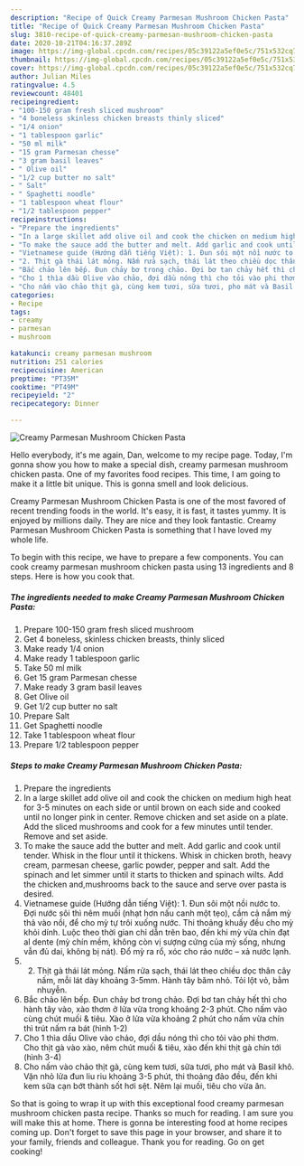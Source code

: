 ```yaml
---
description: "Recipe of Quick Creamy Parmesan Mushroom Chicken Pasta"
title: "Recipe of Quick Creamy Parmesan Mushroom Chicken Pasta"
slug: 3810-recipe-of-quick-creamy-parmesan-mushroom-chicken-pasta
date: 2020-10-21T04:16:37.289Z
image: https://img-global.cpcdn.com/recipes/05c39122a5ef0e5c/751x532cq70/creamy-parmesan-mushroom-chicken-pasta-recipe-main-photo.jpg
thumbnail: https://img-global.cpcdn.com/recipes/05c39122a5ef0e5c/751x532cq70/creamy-parmesan-mushroom-chicken-pasta-recipe-main-photo.jpg
cover: https://img-global.cpcdn.com/recipes/05c39122a5ef0e5c/751x532cq70/creamy-parmesan-mushroom-chicken-pasta-recipe-main-photo.jpg
author: Julian Miles
ratingvalue: 4.5
reviewcount: 48401
recipeingredient:
- "100-150 gram fresh sliced mushroom"
- "4 boneless skinless chicken breasts thinly sliced"
- "1/4 onion"
- "1 tablespoon garlic"
- "50 ml milk"
- "15 gram Parmesan chesse"
- "3 gram basil leaves"
- " Olive oil"
- "1/2 cup butter no salt"
- " Salt"
- " Spaghetti noodle"
- "1 tablespoon wheat flour"
- "1/2 tablespoon pepper"
recipeinstructions:
- "Prepare the ingredients"
- "In a large skillet add olive oil and cook the chicken on medium high heat for 3-5 minutes on each side or until brown on each side and cooked until no longer pink in center. Remove chicken and set aside on a plate. Add the sliced mushrooms and cook for a few minutes until tender. Remove and set aside."
- "To make the sauce add the butter and melt. Add garlic and cook until tender. Whisk in the flour until it thickens. Whisk in chicken broth, heavy cream, parmesan cheese, garlic powder, pepper and salt. Add the spinach and let simmer until it starts to thicken and spinach wilts. Add the chicken and,mushrooms back to the sauce and serve over pasta is desired."
- "Vietnamese guide (Hướng dẫn tiếng Việt): 1. Đun sôi một nồi nước to. Đợi nước sôi thì nêm muối (nhạt hơn nấu canh một tẹo), cầm cả nắm mỳ thả vào nồi, để cho mỳ tự trôi xuống nước. Thi thoảng khuấy đều cho mỳ khỏi dính. Luộc theo thời gian chỉ dẫn trên bao, đến khi mỳ vừa chín đạt al dente (mỳ chín mềm, không còn vị sượng cứng của mỳ sống, nhưng vẫn đủ dai, không bị nát). Đổ mỳ ra rổ, xóc cho ráo nước – xả nước lạnh."
- "2. Thịt gà thái lát mỏng. Nấm rửa sạch, thái lát theo chiều dọc thân cây nấm, mỗi lát dày khoảng 3-5mm. Hành tây băm nhỏ. Tỏi lột vỏ, bằm nhuyễn."
- "Bắc chảo lên bếp. Đun chảy bơ trong chảo. Đợi bơ tan chảy hết thì cho hành tây vào, xào thơm ở lửa vừa trong khoảng 2-3 phút. Cho nấm vào cùng chút muối &amp; tiêu. Xào ở lửa vừa khoảng 2 phút cho nấm vừa chín thì trút nấm ra bát (hình 1-2)"
- "Cho 1 thìa dầu Olive vào chảo, đợi dầu nóng thì cho tỏi vào phi thơm. Cho thịt gà vào xào, nêm chút muối &amp; tiêu, xào đến khi thịt gà chín tới (hình 3-4)"
- "Cho nấm vào chảo thịt gà, cùng kem tươi, sữa tươi, pho mát và Basil khô. Vặn nhỏ lửa đun liu riu khoảng 3-5 phút, thi thoảng đảo đều, đến khi kem sữa cạn bớt thành sốt hơi sệt. Nêm lại muối, tiêu cho vừa ăn."
categories:
- Recipe
tags:
- creamy
- parmesan
- mushroom

katakunci: creamy parmesan mushroom 
nutrition: 251 calories
recipecuisine: American
preptime: "PT35M"
cooktime: "PT49M"
recipeyield: "2"
recipecategory: Dinner

---
```



![Creamy Parmesan Mushroom Chicken Pasta](https://img-global.cpcdn.com/recipes/05c39122a5ef0e5c/751x532cq70/creamy-parmesan-mushroom-chicken-pasta-recipe-main-photo.jpg)

Hello everybody, it's me again, Dan, welcome to my recipe page. Today, I'm gonna show you how to make a special dish, creamy parmesan mushroom chicken pasta. One of my favorites food recipes. This time, I am going to make it a little bit unique. This is gonna smell and look delicious.



Creamy Parmesan Mushroom Chicken Pasta is one of the most favored of recent trending foods in the world. It's easy, it is fast, it tastes yummy. It is enjoyed by millions daily. They are nice and they look fantastic. Creamy Parmesan Mushroom Chicken Pasta is something that I have loved my whole life.


To begin with this recipe, we have to prepare a few components. You can cook creamy parmesan mushroom chicken pasta using 13 ingredients and 8 steps. Here is how you cook that.

<!--inarticleads1-->

##### The ingredients needed to make Creamy Parmesan Mushroom Chicken Pasta:

1. Prepare 100-150 gram fresh sliced mushroom
1. Get 4 boneless, skinless chicken breasts, thinly sliced
1. Make ready 1/4 onion
1. Make ready 1 tablespoon garlic
1. Take 50 ml milk
1. Get 15 gram Parmesan chesse
1. Make ready 3 gram basil leaves
1. Get  Olive oil
1. Get 1/2 cup butter no salt
1. Prepare  Salt
1. Get  Spaghetti noodle
1. Take 1 tablespoon wheat flour
1. Prepare 1/2 tablespoon pepper




<!--inarticleads2-->

##### Steps to make Creamy Parmesan Mushroom Chicken Pasta:

1. Prepare the ingredients
1. In a large skillet add olive oil and cook the chicken on medium high heat for 3-5 minutes on each side or until brown on each side and cooked until no longer pink in center. Remove chicken and set aside on a plate. Add the sliced mushrooms and cook for a few minutes until tender. Remove and set aside.
1. To make the sauce add the butter and melt. Add garlic and cook until tender. Whisk in the flour until it thickens. Whisk in chicken broth, heavy cream, parmesan cheese, garlic powder, pepper and salt. Add the spinach and let simmer until it starts to thicken and spinach wilts. Add the chicken and,mushrooms back to the sauce and serve over pasta is desired.
1. Vietnamese guide (Hướng dẫn tiếng Việt): 1. Đun sôi một nồi nước to. Đợi nước sôi thì nêm muối (nhạt hơn nấu canh một tẹo), cầm cả nắm mỳ thả vào nồi, để cho mỳ tự trôi xuống nước. Thi thoảng khuấy đều cho mỳ khỏi dính. Luộc theo thời gian chỉ dẫn trên bao, đến khi mỳ vừa chín đạt al dente (mỳ chín mềm, không còn vị sượng cứng của mỳ sống, nhưng vẫn đủ dai, không bị nát). Đổ mỳ ra rổ, xóc cho ráo nước – xả nước lạnh.
1. 2. Thịt gà thái lát mỏng. Nấm rửa sạch, thái lát theo chiều dọc thân cây nấm, mỗi lát dày khoảng 3-5mm. Hành tây băm nhỏ. Tỏi lột vỏ, bằm nhuyễn.
1. Bắc chảo lên bếp. Đun chảy bơ trong chảo. Đợi bơ tan chảy hết thì cho hành tây vào, xào thơm ở lửa vừa trong khoảng 2-3 phút. Cho nấm vào cùng chút muối &amp; tiêu. Xào ở lửa vừa khoảng 2 phút cho nấm vừa chín thì trút nấm ra bát (hình 1-2)
1. Cho 1 thìa dầu Olive vào chảo, đợi dầu nóng thì cho tỏi vào phi thơm. Cho thịt gà vào xào, nêm chút muối &amp; tiêu, xào đến khi thịt gà chín tới (hình 3-4)
1. Cho nấm vào chảo thịt gà, cùng kem tươi, sữa tươi, pho mát và Basil khô. Vặn nhỏ lửa đun liu riu khoảng 3-5 phút, thi thoảng đảo đều, đến khi kem sữa cạn bớt thành sốt hơi sệt. Nêm lại muối, tiêu cho vừa ăn.




So that is going to wrap it up with this exceptional food creamy parmesan mushroom chicken pasta recipe. Thanks so much for reading. I am sure you will make this at home. There is gonna be interesting food at home recipes coming up. Don't forget to save this page in your browser, and share it to your family, friends and colleague. Thank you for reading. Go on get cooking!
